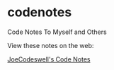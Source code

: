# codenotes
Code Notes To Myself and Others

View these notes on the web:

[JoeCodeswell's Code Notes](https://joecodeswell.github.io/codenotes/)
